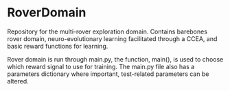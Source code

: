 # RoverDomain
Repository for the multi-rover exploration domain. Contains barebones rover domain, neuro-evolutionary learning facilitated through a CCEA, and basic reward functions for learning.

Rover domain is run through main.py, the function, main(), is used to choose which reward signal to use for training. The main.py file also has a parameters
dictionary where important, test-related parameters can be altered.
